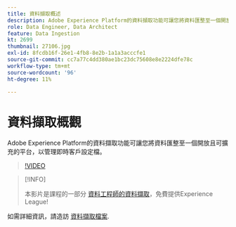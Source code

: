 ```yaml
---
title: 資料擷取概述
description: Adobe Experience Platform的資料擷取功能可讓您將資料匯整至一個開放且可擴充的平台，以管理統一的設定檔。
role: Data Engineer, Data Architect
feature: Data Ingestion
kt: 2699
thumbnail: 27106.jpg
exl-id: 8fcdb16f-26e1-4fb8-8e2b-1a1a3acccfe1
source-git-commit: cc7a77c4dd380ae1bc23dc75608e8e2224dfe78c
workflow-type: tm+mt
source-wordcount: '96'
ht-degree: 11%

---
```


# 資料擷取概觀

Adobe Experience Platform的資料擷取功能可讓您將資料匯整至一個開放且可擴充的平台，以管理即時客戶設定檔。

>[!VIDEO](https://video.tv.adobe.com/v/27106?quality=12&learn=on)

>[!INFO]
>
> 本影片是課程的一部分 [資料工程師的資料擷取](https://experienceleague.adobe.com/?lang=zh-Hant?recommended=ExperiencePlatform-D-1-2020.1.dataingestion)，免費提供Experience League!

如需詳細資訊，請造訪 [資料擷取檔案](https://experienceleague.adobe.com/docs/experience-platform/ingestion/home.html?lang=zh-Hant).
